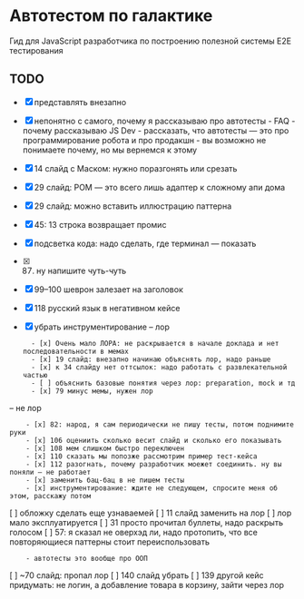 # Автотестом по галактике

Гид для JavaScript разработчика по построению полезной системы E2E тестирования

## TODO

- [x] представлять внезапно
- [x] непонятно с самого, почему я рассказываю про автотесты
        - FAQ
        - почему рассказываю JS Dev
        - рассказать, что автотесты — это про программирование робота и про продакшн
        - вы возможно не понимаете почему, но мы вернемся к этому
- [x] 14 слайд с Маском: нужно поразгонять или срезать
- [x] 29 слайд: POM — это всего лишь адаптер к сложному апи дома
- [x] 29 слайд: можно вставить иллюстрацию паттерна
- [x] 45: 13 строка возвращает промис
- [x] подсветка кода: надо сделать, где терминал — показать
- [x] 87. ну напишите чуть-чуть
- [x] 99–100 шеврон залезает на заголовок
- [x] 118 русский язык в негативном кейсе
- [x] убрать инструментирование
– лор

        - [x] Очень мало ЛОРА: не раскрывается в начале доклада и нет последовательности в мемах
        - [x] 19 слайд: внезапно начинаю объяснять лор, надо раньше
        - [x] к 34 слайду нет оттсылок: надо работать с развлекательной частью
        - [ ] объяснить базовые понятия через лор: preparation, mock и тд
        - [x] 79 минус мемы, нужен лор

– не лор

        - [x] 82: народ, я сам периодически не пишу тесты, потом поднимите руки
        - [x] 106 оцениить сколько весит слайд и сколько его показывать
        - [x] 108 мем слишком быстро переключен
        - [x] 110 сказать мы попозже рассмотрим пример тест-кейса
        - [x] 112 разогнать, почему разработчик моежет соединить. ну вы поняли — не работает
        - [x] заменить бац-бац в не пишем тесты
        - [x] инструментирование: ждите не следующем, спросите меня об этом, расскажу потом


[ ] обложку сделать еще узнаваемей
[ ] 11 слайд заменить на лор
[ ] лор мало эксплуатируется
[ ] 31 просто прочитал буллеты, надо раскрыть голосом
[ ] 57: я сказал не оверхэд ли, надо протопить, что все повторяющиеся паттерны стоит переиспользовать
        
        - автотесты это вообще про ООП
[ ] ~70 слайд: пропал лор
[ ] 140 слайд убрать
[ ] 139 другой кейс придумать: не логин, а добавление товара в корзину, зайти через лор
